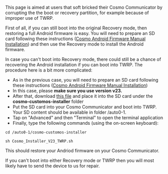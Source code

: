 This page is aimed at users that soft bricked their Cosmo Communicator
by corrupting the the boot or recovery partition, for example because of
improper use of TWRP.

First of all, if you can still boot into the original Recovery mode,
then restoring a full Android firmware is easy. You will need to prepare
an SD card following these instructions ([Cosmo Android Firmware Manual
Installation](Cosmo_Android_Firmware_Manual_Installation "wikilink"))
and then use the Recovery mode to install the Android firmware.

In case you can't boot into Recovery mode, there could still be a chance
of recovering the Android installation if you can boot into TWRP. The
procedure here is a bit more complicated:

-   As in the previous case, you will need to prepare an SD card
    following these instructions ([Cosmo Android Firmware Manual
    Installation](Cosmo_Android_Firmware_Manual_Installation "wikilink"))
-   In this case, please **make sure you use version v23.**
-   After that, download [this
    file](https://support.planetcom.co.uk/download/Cosmo_Installer_V23_TWRP.sh)
    and place it into the SD card under the **cosmo-customos-installer**
    folder
-   Put the SD card into your Cosmo Communicator and boot into TWRP.
    Your SD content should be available in folder /auto0-1.
-   Tap on "Advanced" and then "Terminal" to open the terminal
    application
-   Finally, type the following commands (using the on-screen keyboard):

`cd /auto0-1/cosmo-customos-installer`

`sh Cosmo_Installer_V23_TWRP.sh`

This should restore your Andriod firmware on your Cosmo Communicator.

If you can't boot into either Recovery mode or TWRP then you will most
likely have to send the device to us for repair.